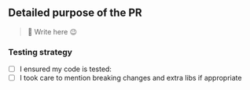  <!-- Please add Labels to the PR, and link it to Trello -->
## Detailed purpose of the PR
<!--What existing problem does the PR solve? -->
> :wave: Write here :wink:

<!-- Please mention Breaking change if appropriate and extra libs!! -->

### Testing strategy

- [ ] I ensured my code is tested: <!-- (how: ) -->
- [ ] I took care to mention breaking changes and extra libs if appropriate
